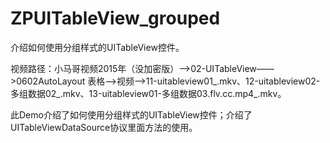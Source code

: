 # ZPUITableView_grouped
介绍如何使用分组样式的UITableView控件。

视频路径：小马哥视频2015年（没加密版）——>02-UITableView——>0602AutoLayout 表格——>视频——>11-uitableview01_.mkv、12-uitableview02-多组数据02_.mkv、13-uitableview01-多组数据03.flv.cc.mp4_.mkv。

此Demo介绍了如何使用分组样式的UITableView控件；介绍了UITableViewDataSource协议里面方法的使用。
